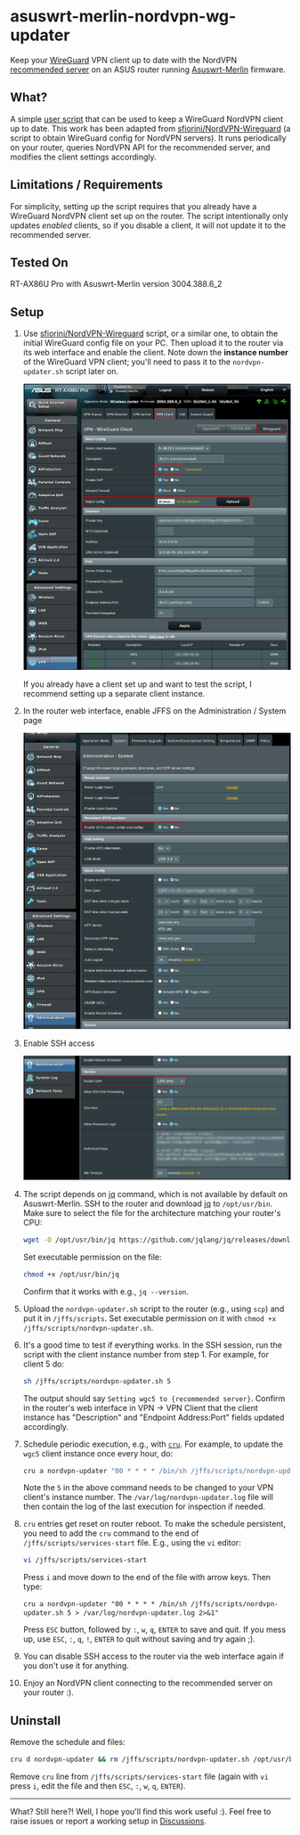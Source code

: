 # asuswrt-merlin-nordvpn-wg-updater

Keep your [WireGuard](https://www.wireguard.com/) VPN client up to
date with the NordVPN [recommended
server](https://nordvpn.com/servers/tools/) on an ASUS router running
[Asuswrt-Merlin](https://www.asuswrt-merlin.net/) firmware.

## What?

A simple [user
script](https://github.com/RMerl/asuswrt-merlin.ng/wiki/User-scripts)
that can be used to keep a WireGuard NordVPN client up to date. This
work has been adapted from
[sfiorini/NordVPN-Wireguard](https://github.com/sfiorini/NordVPN-Wireguard)
(a script to obtain WireGuard config for NordVPN servers). It runs
periodically on your router, queries NordVPN API for the recommended
server, and modifies the client settings accordingly.

## Limitations / Requirements

For simplicity, setting up the script requires that you already have a
WireGuard NordVPN client set up on the router. The script
intentionally only updates _enabled_ clients, so if you disable a
client, it will not update it to the recommended server.

## Tested On

RT-AX86U Pro with Asuswrt-Merlin version 3004.388.6_2 

## Setup

1. Use
   [sfiorini/NordVPN-Wireguard](https://github.com/sfiorini/NordVPN-Wireguard)
   script, or a similar one, to obtain the initial WireGuard config
   file on your PC. Then upload it to the router via its web interface
   and enable the client. Note down the __instance number__ of the
   WireGuard VPN client; you'll need to pass it to the
   `nordvpn-updater.sh` script later on.

   <img src="wireguard-setup1.png" />
   
   If you already have a client set up and want to test the script, I
   recommend setting up a separate client instance.

2. In the router web interface, enable JFFS on the Administration /
   System page
   
   <img src="wireguard-setup2.png" />

3. Enable SSH access

   <img src="wireguard-setup3.png" />

4. The script depends on [jq](https://github.com/jqlang/jq) command,
   which is not available by default on Asuswrt-Merlin. SSH to the
   router and download [jq](https://github.com/jqlang/jq) to
   `/opt/usr/bin`. Make sure to select the file for the architecture
   matching your router's CPU:
   
   ```bash
   wget -O /opt/usr/bin/jq https://github.com/jqlang/jq/releases/download/jq-1.7.1/jq-linux-arm64
   ```
   
   Set executable permission on the file:
   
   ```bash
   chmod +x /opt/usr/bin/jq
   ```
   
   Confirm that it works with e.g., `jq --version`.
   
5. Upload the `nordvpn-updater.sh` script to the router (e.g., using
   `scp`) and put it in `/jffs/scripts`. Set executable permission on
   it with `chmod +x /jffs/scripts/nordvpn-updater.sh`.

6. It's a good time to test if everything works. In the SSH session,
   run the script with the client instance number from step 1. For
   example, for client 5 do:
   
   ```bash
   sh /jffs/scripts/nordvpn-updater.sh 5
   ```

   The output should say `Setting wgc5 to {recommended
   server}`. Confirm in the router's web interface in VPN -> VPN
   Client that the client instance has "Description" and "Endpoint
   Address:Port" fields updated accordingly.
   
7. Schedule periodic execution, e.g., with
   [`cru`](https://github.com/RMerl/asuswrt-merlin.ng/wiki/Scheduled-tasks-(cron-jobs)). For
   example, to update the `wgc5` client instance once every hour, do:
   
   ```bash
   cru a nordvpn-updater "00 * * * * /bin/sh /jffs/scripts/nordvpn-updater.sh 5 > /var/log/nordvpn-updater.log 2>&1"
   ```

   Note the `5` in the above command needs to be changed to your VPN
   client's instance number. The `/var/log/nordvpn-updater.log` file
   will then contain the log of the last execution for inspection if
   needed.

8. `cru` entries get reset on router reboot. To make the schedule
   persistent, you need to add the `cru` command to the end of
   `/jffs/scripts/services-start` file. E.g., using the `vi` editor:
   
   ```bash
   vi /jffs/scripts/services-start
   ```
   
   Press `i` and move down to the end of the file with arrow
   keys. Then type:
   
   ```
   cru a nordvpn-updater "00 * * * * /bin/sh /jffs/scripts/nordvpn-updater.sh 5 > /var/log/nordvpn-updater.log 2>&1"
   ```
   
   Press `ESC` button, followed by `:`, `w`, `q`, `ENTER` to save and
   quit. If you mess up, use `ESC`, `:`, `q`, `!`, `ENTER` to quit
   without saving and try again ;).
   
9. You can disable SSH access to the router via the web interface
   again if you don't use it for anything.
10. Enjoy an NordVPN client connecting to the recommended server on
    your router :).

## Uninstall

Remove the schedule and files:

```bash
cru d nordvpn-updater && rm /jffs/scripts/nordvpn-updater.sh /opt/usr/bin/jq /var/log/nordvpn-updater.log
```

Remove `cru` line from `/jffs/scripts/services-start` file (again with
`vi` press `i`, edit the file and then `ESC`, `:`, `w`, `q`, `ENTER`).

---

What? Still here?! Well, I hope you'll find this work useful :). Feel
free to raise issues or report a working setup in
[Discussions](https://github.com/Caleb9/asuswrt-merlin-nordvpn-wg-updater/discussions).

